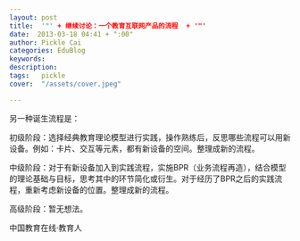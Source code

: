 ```yaml
---
layout: post  
title:  '"' + 继续讨论：一个教育互联网产品的流程  + '"'
date:  2013-03-18 04:41 + ":00" 
author: Pickle Cai  
categories: EduBlog  
keywords: 
description:   
tags:	pickle   
cover:  "/assets/cover.jpeg"  

---  
```

    
 另一种诞生流程是：

初级阶段：选择经典教育理论模型进行实践，操作熟练后，反思哪些流程可以用新设备。例如：卡片、交互等元素，都有新设备的空间。整理成新的流程。

中级阶段：对于有新设备加入到实践流程，实施BPR（业务流程再造），结合模型的理论基础与目标，思考其中的环节简化或衍生。对于经历了BPR之后的实践流程，重新考虑新设备的位置。整理成新的流程。

高级阶段：暂无想法。

		

		    
 中国教育在线·教育人

